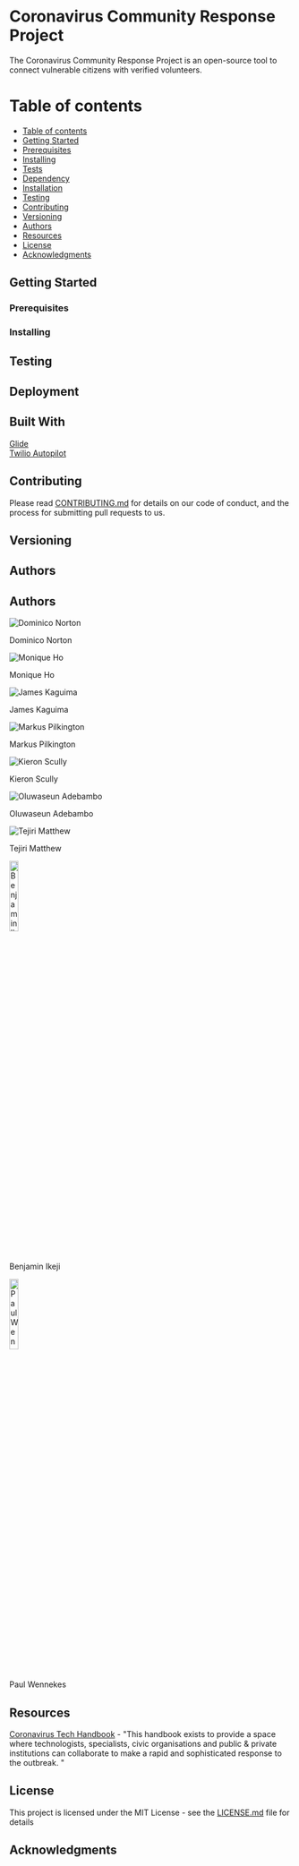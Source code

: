 # Coronavirus Community Response Project

The Coronavirus Community Response Project is an open-source tool to connect vulnerable citizens with verified volunteers.

Table of contents
=================

<!--ts-->
   * [Table of contents](#table-of-contents)
   * [Getting Started](#getting-started)
   * [Prerequisites](#prerequisites)
   * [Installing](#installing)
   * [Tests](#tests)
   * [Dependency](#dependency)
   * [Installation](#installation)
   * [Testing](#testing)
   * [Contributing](#contributing)
   * [Versioning](#versioning)
   * [Authors](#authors)
   * [Resources](#resources)
   * [License](#license)
   * [Acknowledgments](#acknowledgments)
<!--te-->

## Getting Started

### Prerequisites

### Installing

## Testing

## Deployment

## Built With

[Glide](https://go.glideapps.com/)<br/>
[Twilio Autopilot](https://www.twilio.com/autopilot)

## Contributing

Please read [CONTRIBUTING.md](https://github.com/dominiconorton/coronavirus-community-response-project/blob/master/CONTRIBUTING.md) for details on our code of conduct, and the process for submitting pull requests to us.

## Versioning


## Authors

<!DOCTYPE html>
<html lang="en">
<head>
  <title>Bootstrap Example</title>
  <meta charset="utf-8">
  <meta name="viewport" content="width=device-width, initial-scale=1">
  <link rel="stylesheet" href="https://maxcdn.bootstrapcdn.com/bootstrap/3.4.1/css/bootstrap.min.css">
  <script src="https://ajax.googleapis.com/ajax/libs/jquery/3.4.1/jquery.min.js"></script>
  <script src="https://maxcdn.bootstrapcdn.com/bootstrap/3.4.1/js/bootstrap.min.js"></script>
</head>
<body>

<div class="container">
  <h2>Authors</h2>
  <div class="row">
    <div class="col-md-4">
      <div class="thumbnail">
          <img src="https://covid-19-response.s3.eu-west-2.amazonaws.com/Dominic+Norton.jpg" alt="Dominico Norton">
          <div class="caption">
            <p>Dominico Norton</p>
          </div>
      </div>
    </div>
    <div class="col-md-4">
      <div class="thumbnail">
          <img src="https://covid-19-response.s3.eu-west-2.amazonaws.com/Monique+Ho.jpg" alt="Monique Ho">
          <div class="caption">
            <p>Monique Ho</p>
          </div>
      </div>
    </div>
    <div class="col-md-4">
      <div class="thumbnail">
          <img src="https://covid-19-response.s3.eu-west-2.amazonaws.com/placeholder.jpg" alt="James Kaguima">
          <div class="caption">
            <p>James Kaguima</p>
          </div>
      </div>
    </div>
    <div class="col-md-4">
      <div class="thumbnail">
          <img src="https://covid-19-response.s3.eu-west-2.amazonaws.com/placeholder.jpg" alt="Markus Pilkington">
          <div class="caption">
            <p>Markus Pilkington</p>
          </div>
      </div>
    </div>
    <div class="col-md-4">
      <div class="thumbnail">
          <img src="https://covid-19-response.s3.eu-west-2.amazonaws.com/placeholder.jpg" alt="Kieron Scully">
          <div class="caption">
            <p>Kieron Scully</p>
          </div>
      </div>
    </div>
    <div class="col-md-4">
      <div class="thumbnail">
          <img src="https://covid-19-response.s3.eu-west-2.amazonaws.com/placeholder.jpg" alt="Oluwaseun Adebambo">
          <div class="caption">
            <p>Oluwaseun Adebambo</p>
          </div>
      </div>
    </div>
    <div class="col-md-4">
      <div class="thumbnail">
          <img src="https://covid-19-response.s3.eu-west-2.amazonaws.com/placeholder.jpg" alt="Tejiri Matthew">
          <div class="caption">
            <p>Tejiri Matthew</p>
          </div>
      </div>
    </div>
    <div class="col-md-4">
      <div class="thumbnail">
          <img src="https://covid-19-response.s3.eu-west-2.amazonaws.com/placeholder.jpg" alt="Benjamin Ikeji" style="width:18%">
          <div class="caption">
            <p>Benjamin Ikeji</p>
          </div>
      </div>
    </div>
    <div class="col-md-4">
      <div class="thumbnail">
          <img src="https://covid-19-response.s3.eu-west-2.amazonaws.com/Paul+Wennekes.jpg" alt="Paul Wennekes" style="width:18%">
          <div class="caption">
            <p>Paul Wennekes</p>
          </div>
      </div>
    </div>
  </div>
</div>

</body>
</html>

## Resources

[Coronavirus Tech Handbook](https://coronavirustechhandbook.com) - "This handbook exists to provide a space where technologists, specialists, civic organisations and public & private institutions can collaborate to make a rapid and sophisticated response to the outbreak. "

## License

This project is licensed under the MIT License - see the [LICENSE.md](https://github.com/dominiconorton/coronavirus-community-response-project/blob/master/LICENSE) file for details

## Acknowledgments

